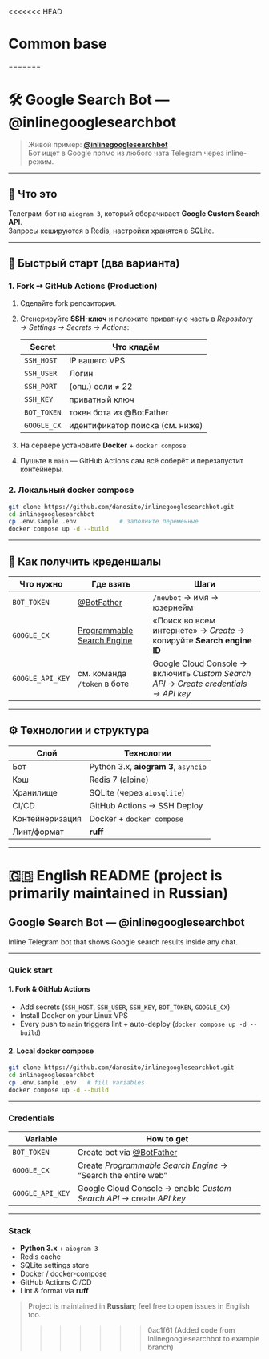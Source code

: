 <<<<<<< HEAD
# Common base
=======
# 🛠️ Google Search Bot — @inlinegooglesearchbot

> Живой пример: **[@inlinegooglesearchbot](https://t.me/inlinegooglesearchbot)**  
> Бот ищет в Google прямо из любого чата Telegram через inline-режим.

---

## 👀 Что это

Телеграм-бот на `aiogram 3`, который оборачивает **Google Custom Search API**.  
Запросы кешируются в Redis, настройки хранятся в SQLite.

---

## 🚀 Быстрый старт (два варианта)

### 1. Fork ⇢ GitHub Actions (Production)

1. Сделайте fork репозитория.  
2. Сгенерируйте **SSH-ключ** и положите приватную часть в *Repository → Settings → Secrets → Actions*:  

   | Secret        | Что кладём      |
   |---------------|-----------------|
   | `SSH_HOST`    | IP вашего VPS   |
   | `SSH_USER`    | Логин           |
   | `SSH_PORT`    | (опц.) если ≠ 22 |
   | `SSH_KEY`     | приватный ключ  |
   | `BOT_TOKEN`   | токен бота из @BotFather |
   | `GOOGLE_CX`   | идентификатор поиска (см. ниже) |

3. На сервере установите **Docker** + `docker compose`.  
4. Пушьте в `main` — GitHub Actions сам всё соберёт и перезапустит контейнеры.

### 2. Локальный docker compose

```bash
git clone https://github.com/danosito/inlinegooglesearchbot.git
cd inlinegooglesearchbot
cp .env.sample .env            # заполните переменные
docker compose up -d --build
````

---

## 🔑 Как получить креденшалы

| Что нужно        | Где взять                                                                                     | Шаги                                                                                 |
| ---------------- | --------------------------------------------------------------------------------------------- | ------------------------------------------------------------------------------------ |
| `BOT_TOKEN`      | [@BotFather](https://t.me/BotFather)                                                          | `/newbot` → имя → юзернейм                                                           |
| `GOOGLE_CX`      | [Programmable Search Engine](https://programmablesearchengine.google.com/controlpanel/create) | «Поиск во всем интернете» → *Create* → копируйте **Search engine ID**                |
| `GOOGLE_API_KEY` | см. команда `/token` в боте                                                                   | Google Cloud Console → включить *Custom Search API* → *Create credentials → API key* |

---

## ⚙️ Технологии и структура

| Слой            | Технологии                           |
| --------------- |--------------------------------------|
| Бот             | Python 3.x, **aiogram 3**, `asyncio` |
| Кэш             | Redis 7 (alpine)                     |
| Хранилище       | SQLite (через `aiosqlite`)           |
| CI/CD           | GitHub Actions → SSH Deploy          |
| Контейнеризация | Docker + `docker compose`            |
| Линт/формат     | **ruff**                             |

---

# 🇬🇧 English README (project is primarily maintained in Russian)

## Google Search Bot — @inlinegooglesearchbot

Inline Telegram bot that shows Google search results inside any chat.

---

### Quick start

#### 1. Fork & GitHub Actions

* Add secrets (`SSH_HOST`, `SSH_USER`, `SSH_KEY`, `BOT_TOKEN`, `GOOGLE_CX`)
* Install Docker on your Linux VPS
* Every push to `main` triggers lint + auto-deploy (`docker compose up -d --build`)

#### 2. Local docker compose

```bash
git clone https://github.com/danosito/inlinegooglesearchbot.git
cd inlinegooglesearchbot
cp .env.sample .env   # fill variables
docker compose up -d --build
```

---

### Credentials

| Variable         | How to get                                                           |
| ---------------- | -------------------------------------------------------------------- |
| `BOT_TOKEN`      | Create bot via [@BotFather](https://t.me/BotFather)                  |
| `GOOGLE_CX`      | Create *Programmable Search Engine* → “Search the entire web”        |
| `GOOGLE_API_KEY` | Google Cloud Console → enable *Custom Search API* → create *API key* |

---

### Stack

* **Python 3.x** + `aiogram 3`
* Redis cache
* SQLite settings store
* Docker / docker-compose
* GitHub Actions CI/CD
* Lint & format via **ruff**

> Project is maintained in **Russian**; feel free to open issues in English too.
>>>>>>> 0ac1f61 (Added code from inlinegooglesearchbot to example branch)
